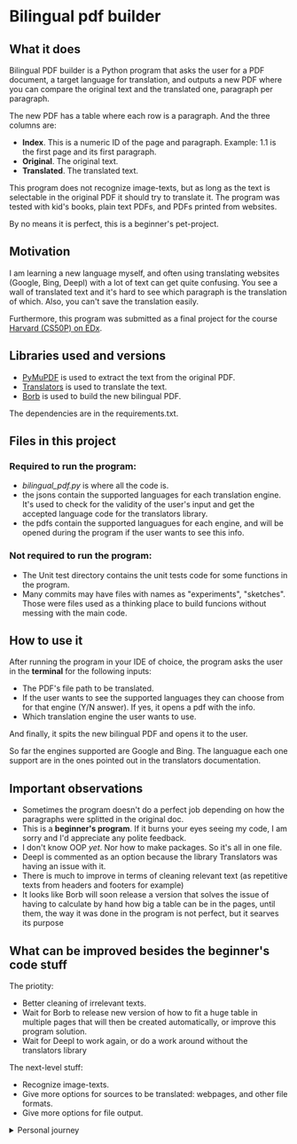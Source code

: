 # Bilingual pdf builder

## What it does

Bilingual PDF builder is a Python program that asks the user for a PDF document, a target language for translation, and outputs a new PDF where you can compare the original text and the translated one, paragraph per paragraph.

The new PDF has a table where each row is a paragraph. And the three columns are:

- **Index**. This is a numeric ID of the page and paragraph. Example: 1.1 is the first page and its first paragraph.
- **Original**. The original text.
- **Translated**. The translated text.

This program does not recognize image-texts, but as long as the text is selectable in the original PDF it should try to translate it.
The program was tested with kid's books, plain text PDFs, and PDFs printed from websites.

By no means it is perfect, this is a beginner's pet-project.

## Motivation

I am learning a new language myself, and often using translating websites (Google, Bing, Deepl) with a lot of text can get quite confusing. You see a wall of translated text and it's hard to see which paragraph is the translation of which. Also, you can't save the translation easily.

Furthermore, this program was submitted as a final project for the course [Harvard (CS50P) on EDx](https://cs50.harvard.edu/python/2022/).

## Libraries used and versions

- [PyMuPDF](https://pymupdf.readthedocs.io/) is used to extract the text from the original PDF.
- [Translators](https://pypi.org/project/translators/) is used to translate the text.
- [Borb](https://github.com/jorisschellekens/borb) is used to build the new bilingual PDF.

The dependencies are in the requirements.txt.

## Files in this project

### Required to run the program:

- _bilingual_pdf.py_ is where all the code is.
- the jsons contain the supported languages for each translation engine. It's used to check for the validity of the user's input and get the accepted language code for the translators library.
- the pdfs contain the supported languagues for each engine, and will be opened during the program if the user wants to see this info.

### Not required to run the program:

- The Unit test directory contains the unit tests code for some functions in the program.
- Many commits may have files with names as "experiments", "sketches". Those were files used as a thinking place to build funcions without messing with the main code.

## How to use it

After running the program in your IDE of choice, the program asks the user in the **terminal** for the following inputs:

- The PDF's file path to be translated.
- If the user wants to see the supported languages they can choose from for that engine (Y/N answer). If yes, it opens a pdf with the info.
- Which translation engine the user wants to use.

And finally, it spits the new bilingual PDF and opens it to the user.

So far the engines supported are Google and Bing. The languague each one support are in the ones pointed out in the translators documentation.

## Important observations

- Sometimes the program doesn't do a perfect job depending on how the paragraphs were splitted in the original doc.
- This is a **beginner's program**. If it burns your eyes seeing my code, I am sorry and I'd appreciate any polite feedback.
- I don't know OOP _yet_. Nor how to make packages. So it's all in one file.
- Deepl is commented as an option because the library Translators was having an issue with it.
- There is much to improve in terms of cleaning relevant text (as repetitive texts from headers and footers for example)
- It looks like Borb will soon release a version that solves the issue of having to calculate by hand how big a table can be in the pages, until them, the way it was done in the program is not perfect, but it searves its purpose

## What can be improved besides the beginner's code stuff

The priotity:

- Better cleaning of irrelevant texts.
- Wait for Borb to release new version of how to fit a huge table in multiple pages that will then be created automatically, or improve this program solution.
- Wait for Deepl to work again, or do a work around without the translators library

The next-level stuff:

- Recognize image-texts.
- Give more options for sources to be translated: webpages, and other file formats.
- Give more options for file output.

<details>
  <summary>Personal journey</summary>

### What I learned

- I learned a lot about reading documentation, even though 99.99% of all documentation is still very "over 1000 IQ" cryptic to me.
- I learned about unit tests, specially monkeypatch (it took a while to figure this one out).
- My Googleing skills and "let's-adapt-this-stack-overflow-answer" are a lot better.
- I learned a bit about libraries for text extraction and PDF manipulation.
- I started using git.

### What is still on my mind

- I wonder if there was a non-complex (imo) way of outputting the table into a pdf that is not only using borb. Where the text is selectable.
- I wonder if using the webbrowser library is a good way of opening a pdf. I had to set by hand the required pdfs to read-only, because it was easier, but this feels wrong.
- I need to learn how to reference stuff between directories. I mean, CS50 asks to put all in the same directory, but how should I do it if it wasn't the case. No idea.
- I still struggle to know when I am making a function too big and doing too much stuff.
- As much as I wonder what is the balance between commenting for me or for others.
- Sometimes we commit to a way of organizing the data that later we discover that is a pain in the ass, like organizing the dictionaries like I did { page: [list of paragraphs]},just because I wanted to keep track of the location of each paragraph. In conversations with my partner he argued there were better ways. But now a lot is done, and redoing it is so much more work. And so goes life.
- Also seeing that Borb might do the same as PyMuPDF to extract text, but then again, you are already commited. How bad it is to use two libraries when maybe just one was necessary?
- I need to learn OOP. I have a feeling there is a lot of repetition and organization problems that would work better with OOP.

</details>

